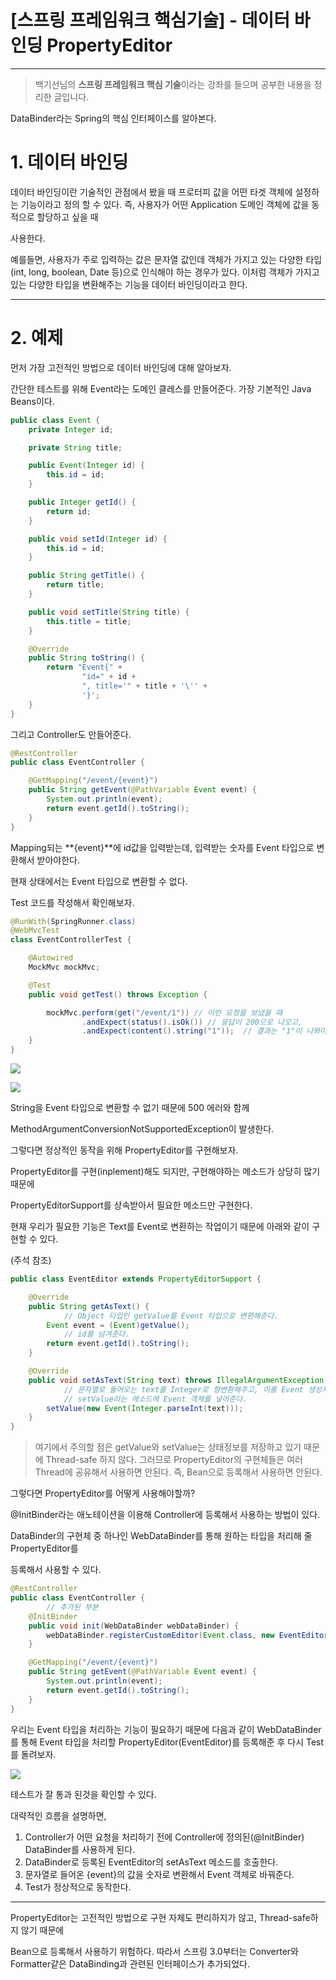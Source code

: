 # [스프링 프레임워크 핵심기술] - 데이터 바인딩 PropertyEditor

---

> 백기선님의 **스프링 프레임워크 핵심 기술**이라는 강좌를 들으며 공부한 내용을 정리한 글입니다.
>

DataBinder라는 Spring의 핵심 인터페이스를 알아본다.

# 1. 데이터 바인딩

데이터 바인딩이란 기술적인 관점에서 봤을 때 프로터피 값을 어떤 타겟 객체에 설정하는 기능이라고 정의 할 수 있다. 즉, 사용자가 어떤 Application 도메인 객체에 값을 동적으로 할당하고 싶을 때

사용한다.

예를들면, 사용자가 주로 입력하는 값은 문자열 값인데 객체가 가지고 있는 다양한 타입(int, long, boolean, Date 등)으로 인식해야 하는 경우가 있다. 이처럼 객체가 가지고 있는 다양한 타입을 변환해주는 기능을 데이터 바인딩이라고 한다.

---

# 2. 예제

먼저 가장 고전적인 방법으로 데이터 바인딩에 대해 알아보자.

간단한 테스트를 위해 Event라는 도메인 클레스를 만들어준다. 가장 기본적인 Java Beans이다.

```java
public class Event {
    private Integer id;

    private String title;

    public Event(Integer id) {
        this.id = id;
    }

    public Integer getId() {
        return id;
    }

    public void setId(Integer id) {
        this.id = id;
    }

    public String getTitle() {
        return title;
    }

    public void setTitle(String title) {
        this.title = title;
    }

    @Override
    public String toString() {
        return "Event{" +
                "id=" + id +
                ", title='" + title + '\'' +
                '}';
    }
}
```

그리고 Controller도 만들어준다.

```java
@RestController
public class EventController {

    @GetMapping("/event/{event}")
    public String getEvent(@PathVariable Event event) {
        System.out.println(event);
        return event.getId().toString();
    }
}
```

Mapping되는 **{event}**에 id값을 입력받는데, 입력받는 숫자를 Event 타입으로 변환해서 받아야한다.

현재 상태에서는 Event 타입으로 변환할 수 없다.

Test 코드를 작성해서 확인해보자.

```java
@RunWith(SpringRunner.class)
@WebMvcTest
class EventControllerTest {

    @Autowired
    MockMvc mockMvc;

    @Test
    public void getTest() throws Exception {

        mockMvc.perform(get("/event/1")) // 이런 요청을 보냈을 때
                .andExpect(status().isOk()) // 응답이 200으로 나오고,
                .andExpect(content().string("1"));  // 결과는 "1"이 나와야 한다.
    }
}
```

![](https://blog.kakaocdn.net/dn/bITokc/btqEK8Y5IdO/2BcKE6Iiu3dn8AK77Og3vK/img.png)

![](https://blog.kakaocdn.net/dn/cSq2hE/btqEK8Y5Inv/pFvbjbWKskYq3mzkKAPzj0/img.png)

String을 Event 타입으로 변환할 수 없기 때문에 500 에러와 함께

MethodArgumentConversionNotSupportedException이 발생한다.

그렇다면 정상적인 동작을 위해 PropertyEditor를 구현해보자.

PropertyEditor를 구현(inplement)해도 되지만, 구현해야하는 메소드가 상당히 많기 때문에

PropertyEditorSupport를 상속받아서 필요한 메소드만 구현한다.

현재 우리가 필요한 기능은 Text를 Event로 변환하는 작업이기 때문에 아래와 같이 구현할 수 있다.

(주석 참조)

```java
public class EventEditor extends PropertyEditorSupport {

    @Override
    public String getAsText() {
			// Object 타입인 getValue를 Event 타입으로 변환해준다.
        Event event = (Event)getValue();
			// id를 넘겨준다.
        return event.getId().toString();
    }

    @Override
    public void setAsText(String text) throws IllegalArgumentException {
			// 문자열로 들어오는 text를 Integer로 형변환해주고, 이를 Event 생성자에 전달한다.
			// setValue라는 메소드에 Event 객체를 넣어준다.
        setValue(new Event(Integer.parseInt(text)));
    }
}
```

> 여기에서 주의할 점은 getValue와 setValue는 상태정보를 저장하고 있기 때문에 Thread-safe 하지 않다. 그러므로 PropertyEditor의 구현체들은 여러 Thread에 공유해서 사용하면 안된다. 즉, Bean으로 등록해서 사용하면 안된다.
>

그렇다면 PropertyEditor를 어떻게 사용해야할까?

@InitBinder라는 애노테이션을 이용해 Controller에 등록해서 사용하는 방법이 있다.

DataBinder의 구현체 중 하나인 WebDataBinder를 통해 원하는 타입을 처리해 줄 PropertyEditor를

등록해서 사용할 수 있다.

```java
@RestController
public class EventController {
		// 추가된 부분
    @InitBinder
    public void init(WebDataBinder webDataBinder) {
        webDataBinder.registerCustomEditor(Event.class, new EventEditor());
    }

    @GetMapping("/event/{event}")
    public String getEvent(@PathVariable Event event) {
        System.out.println(event);
        return event.getId().toString();
    }
}
```

우리는 Event 타입을 처리하는 기능이 필요하기 때문에 다음과 같이 WebDataBinder를 통해 Event 타입을 처리할 PropertyEditor(EventEditor)를 등록해준 후 다시 Test를 돌려보자.

![](https://blog.kakaocdn.net/dn/bt1ilM/btqEIIVg7kI/L6rkJDBjZnkURJYpoQR1iK/img.png)

테스트가 잘 통과 된것을 확인할 수 있다.

대략적인 흐름을 설명하면,

1. Controller가 어떤 요청을 처리하기 전에 Controller에 정의된(@InitBinder) DataBinder를 사용하게 된다.
2. DataBinder로 등록된 EventEditor의 setAsText 메소드를 호출한다.
3. 문자열로 들어온 {event}의 값을 숫자로 변환해서 Event 객체로 바꿔준다.
4. Test가 정상적으로 동작한다.

---

PropertyEditor는 고전적인 방법으로 구현 자체도 편리하지가 않고, Thread-safe하지 않기 때문에

Bean으로 등록해서 사용하기 위험하다. 따라서 스프링 3.0부터는 Converter와 Formatter같은 DataBinding과 관련된 인터페이스가 추가되었다.